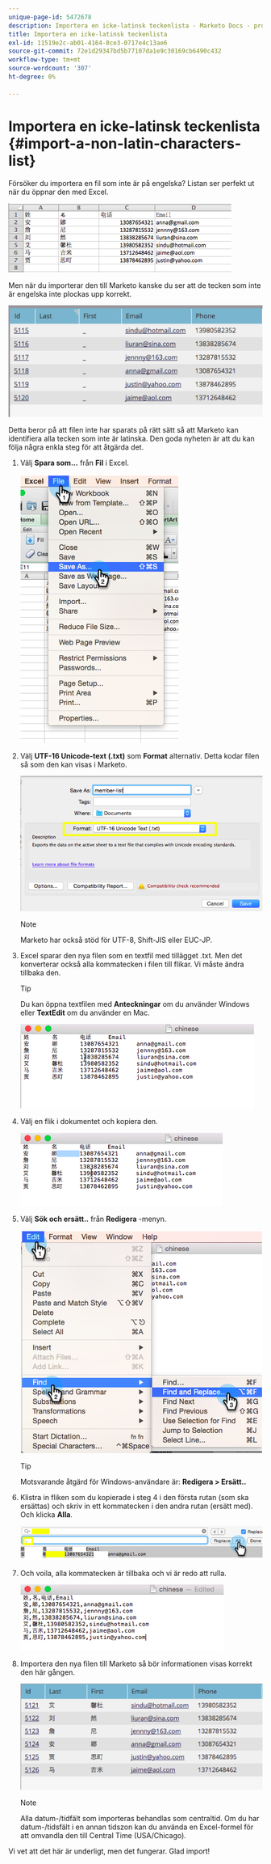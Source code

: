 ```yaml
---
unique-page-id: 5472678
description: Importera en icke-latinsk teckenlista - Marketo Docs - produktdokumentation
title: Importera en icke-latinsk teckenlista
exl-id: 11519e2c-ab01-4164-8ce3-0717e4c13ae6
source-git-commit: 72e1d29347bd5b77107da1e9c30169cb6490c432
workflow-type: tm+mt
source-wordcount: '307'
ht-degree: 0%

---
```


# Importera en icke-latinsk teckenlista {#import-a-non-latin-characters-list}

Försöker du importera en fil som inte är på engelska? Listan ser perfekt ut när du öppnar den med Excel.

![](assets/image2015-2-10-9-3a34-3a57.png)

Men när du importerar den till Marketo kanske du ser att de tecken som inte är engelska inte plockas upp korrekt.

![](assets/image2015-2-10-9-3a35-3a49.png)

Detta beror på att filen inte har sparats på rätt sätt så att Marketo kan identifiera alla tecken som inte är latinska. Den goda nyheten är att du kan följa några enkla steg för att åtgärda det.

1. Välj **Spara som...** från **Fil** i Excel.

   ![](assets/image2015-2-10-9-3a46-3a44.png)

1. Välj **UTF-16 Unicode-text (.txt)** som **Format** alternativ. Detta kodar filen så som den kan visas i Marketo.

   ![](assets/image2015-2-10-9-3a48-3a7.png)

   >[!NOTE]
   >
   >Marketo har också stöd för UTF-8, Shift-JIS eller EUC-JP.

1. Excel sparar den nya filen som en textfil med tillägget .txt. Men det konverterar också alla kommatecken i filen till flikar. Vi måste ändra tillbaka den.

   >[!TIP]
   >
   >Du kan öppna textfilen med **Anteckningar** om du använder Windows eller **TextEdit** om du använder en Mac.

   ![](assets/image2015-2-10-9-3a51-3a41.png)

1. Välj en flik i dokumentet och kopiera den.

   ![](assets/image2015-2-10-9-3a55-3a53.png)

1. Välj **Sök och ersätt..** från **Redigera** -menyn.

   ![](assets/image2015-2-10-9-3a59-3a8.png)

   >[!TIP]
   >
   >Motsvarande åtgärd för Windows-användare är: **Redigera > Ersätt..**

1. Klistra in fliken som du kopierade i steg 4 i den första rutan (som ska ersättas) och skriv in ett kommatecken i den andra rutan (ersätt med). Och klicka **Alla**.

   ![](assets/image2015-2-10-10-3a8-3a53.png)

1. Och voila, alla kommatecken är tillbaka och vi är redo att rulla.

   ![](assets/image2015-2-10-10-3a14-3a45.png)

1. Importera den nya filen till Marketo så bör informationen visas korrekt den här gången.

   ![](assets/image2015-2-10-10-3a16-3a9.png)

   >[!NOTE]
   >
   >Alla datum-/tidfält som importeras behandlas som centraltid. Om du har datum-/tidsfält i en annan tidszon kan du använda en Excel-formel för att omvandla den till Central Time (USA/Chicago).

Vi vet att det här är underligt, men det fungerar. Glad import!
